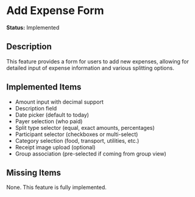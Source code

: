 # Add Expense Form

**Status:** Implemented

## Description
This feature provides a form for users to add new expenses, allowing for detailed input of expense information and various splitting options.

## Implemented Items
- Amount input with decimal support
- Description field
- Date picker (default to today)
- Payer selection (who paid)
- Split type selector (equal, exact amounts, percentages)
- Participant selector (checkboxes or multi-select)
- Category selection (food, transport, utilities, etc.)
- Receipt image upload (optional)
- Group association (pre-selected if coming from group view)

## Missing Items
None. This feature is fully implemented.
